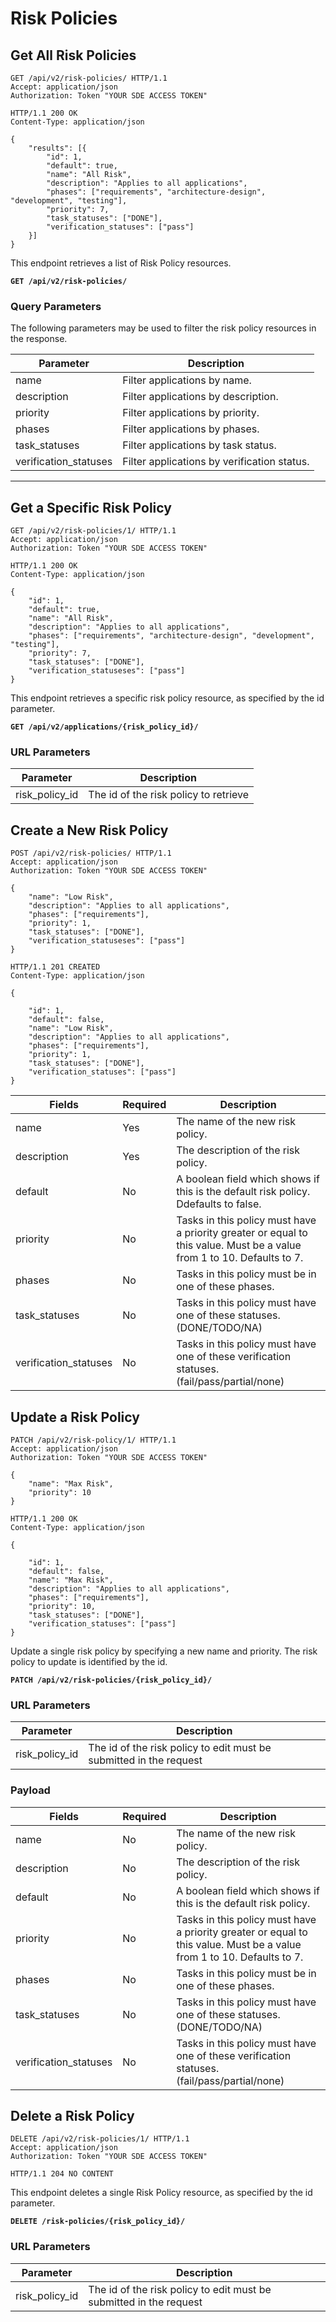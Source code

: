 # Risk Policies

## Get All Risk Policies

```http
GET /api/v2/risk-policies/ HTTP/1.1
Accept: application/json
Authorization: Token "YOUR SDE ACCESS TOKEN"
```

```http
HTTP/1.1 200 OK
Content-Type: application/json

{
    "results": [{
        "id": 1,
        "default": true,
        "name": "All Risk",
        "description": "Applies to all applications",
        "phases": ["requirements", "architecture-design", "development", "testing"],
        "priority": 7,
        "task_statuses": ["DONE"],
        "verification_statuses": ["pass"]
    }]
}
```

This endpoint retrieves a list of Risk Policy resources.

**`GET /api/v2/risk-policies/`**

### Query Parameters

The following parameters may be used to filter the risk policy resources in the response.

Parameter             | Description
----------------------|-----------------------------
name                  | Filter applications by name.
description           | Filter applications by description.
priority              | Filter applications by priority.
phases                | Filter applications by phases.
task_statuses         | Filter applications by task status.
verification_statuses | Filter applications by verification status.

---


## Get a Specific Risk Policy

```http
GET /api/v2/risk-policies/1/ HTTP/1.1
Accept: application/json
Authorization: Token "YOUR SDE ACCESS TOKEN"
```

```http
HTTP/1.1 200 OK
Content-Type: application/json

{
    "id": 1,
    "default": true,
    "name": "All Risk",
    "description": "Applies to all applications",
    "phases": ["requirements", "architecture-design", "development", "testing"],
    "priority": 7,
    "task_statuses": ["DONE"],
    "verification_statuseses": ["pass"]
}
```

This endpoint retrieves a specific risk policy resource, as specified by the id parameter.

**`GET /api/v2/applications/{risk_policy_id}/`**

### URL Parameters

Parameter      | Description
-------------- | ---------------
risk_policy_id | The id of the risk policy to retrieve




## Create a New Risk Policy

```http
POST /api/v2/risk-policies/ HTTP/1.1
Accept: application/json
Authorization: Token "YOUR SDE ACCESS TOKEN"

{
    "name": "Low Risk",
    "description": "Applies to all applications",
    "phases": ["requirements"],
    "priority": 1,
    "task_statuses": ["DONE"],
    "verification_statuseses": ["pass"]
}
```

```http
HTTP/1.1 201 CREATED
Content-Type: application/json

{

    "id": 1,
    "default": false,
    "name": "Low Risk",
    "description": "Applies to all applications",
    "phases": ["requirements"],
    "priority": 1,
    "task_statuses": ["DONE"],
    "verification_statuses": ["pass"]
}
```

Fields                | Required | Description
----------------------|----------|-------------
name                  | Yes      | The name of the new risk policy.
description           | Yes      | The description of the risk policy.
default               | No       | A boolean field which shows if this is the default risk policy. Ddefaults to false.
priority              | No       | Tasks in this policy must have a priority greater or equal to this value.  Must be a value from 1 to 10.  Defaults to 7.
phases                | No       | Tasks in this policy must be in one of these phases.
task_statuses         | No       | Tasks in this policy must have one of these statuses. (DONE/TODO/NA)
verification_statuses | No       | Tasks in this policy must have one of these verification statuses. (fail/pass/partial/none)






## Update a Risk Policy

```http
PATCH /api/v2/risk-policy/1/ HTTP/1.1
Accept: application/json
Authorization: Token "YOUR SDE ACCESS TOKEN"

{
    "name": "Max Risk",
    "priority": 10
}
```

```http
HTTP/1.1 200 OK
Content-Type: application/json

{

    "id": 1,
    "default": false,
    "name": "Max Risk",
    "description": "Applies to all applications",
    "phases": ["requirements"],
    "priority": 10,
    "task_statuses": ["DONE"],
    "verification_statuses": ["pass"]
}

```

Update a single risk policy by specifying a new name and priority. The risk policy to update is identified by the id.

**`PATCH /api/v2/risk-policies/{risk_policy_id}/`**

### URL Parameters

Parameter      | Description
---------------|------------------
risk_policy_id | The id of the risk policy to edit must be submitted in the request

### Payload

Fields                | Required | Description
----------------------|----------|-------------
name                  | No       | The name of the new risk policy.
description           | No       | The description of the risk policy.
default               | No       | A boolean field which shows if this is the default risk policy. 
priority              | No       | Tasks in this policy must have a priority greater or equal to this value.  Must be a value from 1 to 10.  Defaults to 7.
phases                | No       | Tasks in this policy must be in one of these phases.
task_statuses         | No       | Tasks in this policy must have one of these statuses. (DONE/TODO/NA)
verification_statuses | No       | Tasks in this policy must have one of these verification statuses. (fail/pass/partial/none)











## Delete a Risk Policy

```http
DELETE /api/v2/risk-policies/1/ HTTP/1.1
Accept: application/json
Authorization: Token "YOUR SDE ACCESS TOKEN"
```

```http
HTTP/1.1 204 NO CONTENT
```

This endpoint deletes a single Risk Policy resource, as specified by the id parameter.

**`DELETE /risk-policies/{risk_policy_id}/`**

### URL Parameters

Parameter      | Description
-------------- | --------------
risk_policy_id | The id of the risk policy to edit must be submitted in the request
